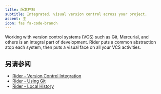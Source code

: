 ```yaml
---
title: 版本控制
subtitle: Integrated, visual version control across your project.
accent: 主
icon: fas fa-code-branch
---
```


Working with version control systems (VCS) such as Git, Mercurial, and others is an integral part of development. Rider puts a common abstraction atop each system, then puts a visual face on all your VCS activities.

## 另请参阅
- [Rider - Version Control Integration](https://www.jetbrains.com/help/rider/Version_Control_Integration.html)
- [Rider - Using Git](https://www.jetbrains.com/help/rider/Using_Git_Integration.html)
- [Rider - Local History](https://www.jetbrains.com/help/rider/local_history.html)
